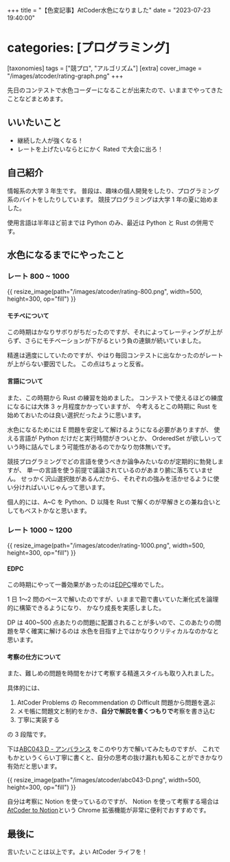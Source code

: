 +++
title = "【色変記事】AtCoder水色になりました"
date = "2023-07-23 19:40:00"
# categories: [プログラミング]
[taxonomies]
tags = ["競プロ", "アルゴリズム"]
[extra]
cover_image = "/images/atcoder/rating-graph.png"
+++

先日のコンテストで水色コーダーになることが出来たので、いままでやってきたことなどまとめます。

<!-- more -->

## いいたいこと

- 継続した人が強くなる！
- レートを上げたいならとにかく Rated で大会に出ろ！

## 自己紹介

情報系の大学 3 年生です。
普段は、趣味の個人開発をしたり、プログラミング系のバイトをしたりしています。
競技プログラミングは大学 1 年の夏に始めました。

使用言語は半年ほど前までは Python のみ、最近は Python と Rust の併用です。

## 水色になるまでにやったこと

### レート 800 ~ 1000

{{ resize_image(path="/images/atcoder/rating-800.png", width=500, height=300, op="fill") }}

#### モチベについて

この時期はかなりサボりがちだったのですが、それによってレーティングが上がらず、さらにモチベーションが下がるという負の連鎖が続いていました。

精進は適度にしていたのですが、やはり毎回コンテストに出なかったのがレートが上がらない要因でした。
この点はちょっと反省。

#### 言語について

また、この時期から Rust の練習を始めました。
コンテストで使えるほどの練度になるには大体 3 ヶ月程度かかっていますが、
今考えるとこの時期に Rust を始めておいたのは良い選択だったように思います。

水色になるためには E 問題を安定して解けるようになる必要がありますが、
使える言語が Python だけだと実行時間がきついとか、
OrderedSet が欲しいっていう時に詰んでしまう可能性があるのでかなり勿体無いです。

競技プログラミングでどの言語を使うべきか論争みたいなのが定期的に勃発しますが、
単一の言語を使う前提で議論されているのがあまり腑に落ちていません。
せっかく沢山選択肢があるんだから、それぞれの強みを活かせるように使い分ければいいじゃんって思います。

個人的には、A~C を Python、D 以降を Rust で解くのが早解きとの兼ね合いとしてもベストかなと思います。

### レート 1000 ~ 1200

{{ resize_image(path="/images/atcoder/rating-1000.png", width=500, height=300, op="fill") }}

#### EDPC

この時期にやって一番効果があったのは[EDPC](https://atcoder.jp/contests/dp)埋めでした。

1 日 1〜2 問のペースで解いたのですが、いままで勘で書いていた漸化式を論理的に構築できるようになり、
かなり成長を実感しました。

DP は 400~500 点あたりの問題に配置されることが多いので、このあたりの問題を早く確実に解けるのは
水色を目指す上ではかなりクリティカルなのかなと思います。

#### 考察の仕方について

また、難しめの問題を時間をかけて考察する精進スタイルも取り入れました。

具体的には、

1. AtCoder Problems の Recommendation の Difficult 問題から問題を選ぶ
2. メモ帳に問題文と制約をかき、**自分で解説を書くつもりで**考察を書き込む
3. 丁寧に実装する

の 3 段階です。

下は[ABC043 D - アンバランス](https://atcoder.jp/contests/abc043/tasks/arc059_b)
をこのやり方で解いてみたものですが、
これでもかというくらい丁寧に書くと、自分の思考の抜け漏れも知ることができかなり有効だと思います。

{{ resize_image(path="/images/atcoder/abc043-D.png", width=500, height=300, op="fill") }}

自分は考察に Notion を使っているのですが、
Notion を使って考察する場合は
[AtCoder to Notion](https://chrome.google.com/webstore/detail/atcoder-to-notion/mhoemoadpammfnlbjagngjenedfpcfgi?hl=ja)という Chrome 拡張機能が非常に便利でおすすめです。

## 最後に

言いたいことは以上です。よい AtCoder ライフを！

